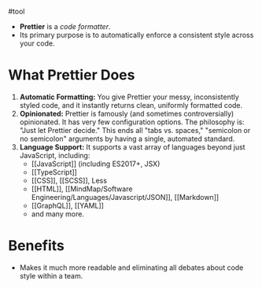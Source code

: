 #tool
- **Prettier** is a *code formatter*.
- Its primary purpose is to automatically enforce a consistent style across your code.
# What Prettier Does
1. **Automatic Formatting:** You give Prettier your messy, inconsistently styled code, and it instantly returns clean, uniformly formatted code.
2. **Opinionated:** Prettier is famously (and sometimes controversially) opinionated. It has very few configuration options. The philosophy is: "Just let Prettier decide." This ends all "tabs vs. spaces," "semicolon or no semicolon" arguments by having a single, automated standard.
3. **Language Support:** It supports a vast array of languages beyond just JavaScript, including:
    - [[JavaScript]] (including ES2017+, JSX)
    - [[TypeScript]]
    - [[CSS]], [[SCSS]], Less
    - [[HTML]], [[MindMap/Software Engineering/Languages/Javascript/JSON]], [[Markdown]]
    - [[GraphQL]], [[YAML]]
    - and many more.
# Benefits
- Makes it much more readable and eliminating all debates about code style within a team.